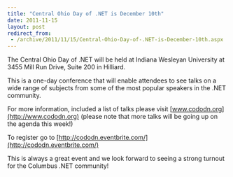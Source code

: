 ```yaml
---
title: "Central Ohio Day of .NET is December 10th"
date: 2011-11-15
layout: post
redirect_from:
 - /archive/2011/11/15/Central-Ohio-Day-of-.NET-is-December-10th.aspx
---
```



The Central Ohio Day of .NET will be held at Indiana Wesleyan University at 3455 Mill Run Drive, Suite 200 in Hilliard.



This is a one-day conference that will enable attendees to see talks on a wide range of subjects from some of the most popular speakers in the .NET community.



For more information, included a list of talks please visit [www.cododn.org](http://www.cododn.org) (please note that more talks will be going up on the agenda this week!)



To register go to [http://cododn.eventbrite.com/](http://cododn.eventbrite.com/)



This is always a great event and we look forward to seeing a strong turnout for the Columbus .NET community!

